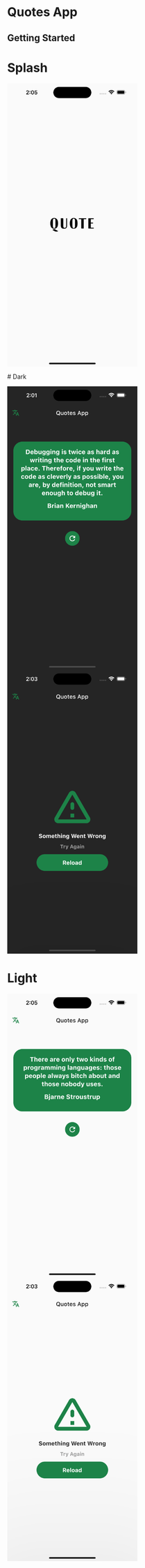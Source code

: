 # Quotes App


## Getting Started


# Splash
<p>
<img alt="Night Coding" width="300" src="https://github.com/MFaramawy/Quote-App/blob/master/assets/layout/Splash.png" align="center"/>
</p>
# Dark

<p>
<img alt="Night Coding" width="300" src="https://github.com/MFaramawy/Quote-App/blob/master/assets/layout/Quotes_Dark.png" align="center"/>

<img alt="Night Coding" width="300" src="https://github.com/MFaramawy/Quote-App/blob/master/assets/layout/Error_Dark.png" align="center"/>

</p>

# Light

<p>
<img alt="Night Coding" width="300" src="https://github.com/MFaramawy/Quote-App/blob/master/assets/layout/Quotes_Light.png" align="center"/>
<img alt="Night Coding" width="300" src="https://github.com/MFaramawy/Quote-App/blob/master/assets/layout/Error_Light.png" align="center"/>
</p>


